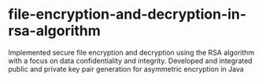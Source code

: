 # file-encryption-and-decryption-in-rsa-algorithm
Implemented secure file encryption and decryption using  the RSA algorithm with a focus on data confidentiality  and integrity.  Developed and integrated public and private key pair  generation for asymmetric encryption in Java
